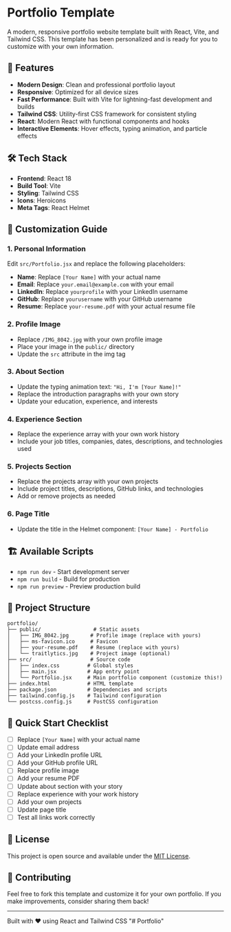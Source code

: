 # Portfolio Template

A modern, responsive portfolio website template built with React, Vite, and Tailwind CSS. This template has been personalized and is ready for you to customize with your own information.

## 🚀 Features

- **Modern Design**: Clean and professional portfolio layout
- **Responsive**: Optimized for all device sizes
- **Fast Performance**: Built with Vite for lightning-fast development and builds
- **Tailwind CSS**: Utility-first CSS framework for consistent styling
- **React**: Modern React with functional components and hooks
- **Interactive Elements**: Hover effects, typing animation, and particle effects

## 🛠️ Tech Stack

- **Frontend**: React 18
- **Build Tool**: Vite
- **Styling**: Tailwind CSS
- **Icons**: Heroicons
- **Meta Tags**: React Helmet

## 🎨 Customization Guide

### 1. Personal Information
Edit `src/Portfolio.jsx` and replace the following placeholders:

- **Name**: Replace `[Your Name]` with your actual name
- **Email**: Replace `your.email@example.com` with your email
- **LinkedIn**: Replace `yourprofile` with your LinkedIn username
- **GitHub**: Replace `yourusername` with your GitHub username
- **Resume**: Replace `your-resume.pdf` with your actual resume file

### 2. Profile Image
- Replace `/IMG_8042.jpg` with your own profile image
- Place your image in the `public/` directory
- Update the `src` attribute in the img tag

### 3. About Section
- Update the typing animation text: `"Hi, I'm [Your Name]!"`
- Replace the introduction paragraphs with your own story
- Update your education, experience, and interests

### 4. Experience Section
- Replace the experience array with your own work history
- Include your job titles, companies, dates, descriptions, and technologies used

### 5. Projects Section
- Replace the projects array with your own projects
- Include project titles, descriptions, GitHub links, and technologies
- Add or remove projects as needed

### 6. Page Title
- Update the title in the Helmet component: `[Your Name] - Portfolio`

## 🏗️ Available Scripts

- `npm run dev` - Start development server
- `npm run build` - Build for production
- `npm run preview` - Preview production build

## 📁 Project Structure

```
portfolio/
├── public/                 # Static assets
│   ├── IMG_8042.jpg       # Profile image (replace with yours)
│   ├── ms-favicon.ico     # Favicon
│   ├── your-resume.pdf    # Resume (replace with yours)
│   └── traitlytics.jpg    # Project image (optional)
├── src/                   # Source code
│   ├── index.css         # Global styles
│   ├── main.jsx          # App entry point
│   └── Portfolio.jsx     # Main portfolio component (customize this!)
├── index.html            # HTML template
├── package.json          # Dependencies and scripts
├── tailwind.config.js    # Tailwind configuration
└── postcss.config.js     # PostCSS configuration
```

## 🎯 Quick Start Checklist

- [ ] Replace `[Your Name]` with your actual name
- [ ] Update email address
- [ ] Add your LinkedIn profile URL
- [ ] Add your GitHub profile URL
- [ ] Replace profile image
- [ ] Add your resume PDF
- [ ] Update about section with your story
- [ ] Replace experience with your work history
- [ ] Add your own projects
- [ ] Update page title
- [ ] Test all links work correctly

## 📄 License

This project is open source and available under the [MIT License](LICENSE).

## 🤝 Contributing

Feel free to fork this template and customize it for your own portfolio. If you make improvements, consider sharing them back!

---

Built with ❤️ using React and Tailwind CSS "# Portfolio" 
